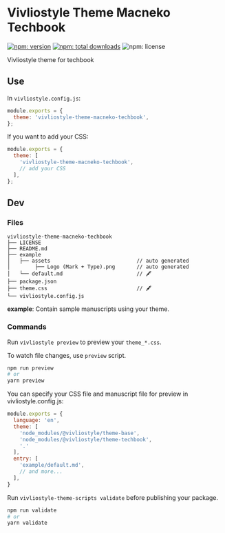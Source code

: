 # Vivliostyle Theme Macneko Techbook

[![npm: version](https://flat.badgen.net/npm/v/vivliostyle-theme-macneko-techbook)](https://npmjs.com/package/vivliostyle-theme-macneko-techbook)
[![npm: total downloads](https://flat.badgen.net/npm/dt/vivliostyle-theme-macneko-techbook)](https://npmjs.com/package/vivliostyle-theme-macneko-techbook)
![npm: license](https://flat.badgen.net/npm/license/vivliostyle-theme-macneko-techbook)

Vivliostyle theme for techbook

## Use

In `vivliostyle.config.js`:

```js
module.exports = {
  theme: 'vivliostyle-theme-macneko-techbook',
};
```

If you want to add your CSS:

```js
module.exports = {
  theme: [
    'vivliostyle-theme-macneko-techbook',
    // add your CSS 
  ],
};
```

## Dev

### Files

```
vivliostyle-theme-macneko-techbook
├── LICENSE
├── README.md
├── example
│   ├── assets                            // auto generated
│        ├── Logo (Mark + Type).png       // auto generated
│   └── default.md                        // 🖋
├── package.json
├── theme.css                             // 🖋
└── vivliostyle.config.js
```

**example**: Contain sample manuscripts using your theme.

### Commands

Run `vivliostyle preview` to preview your `theme_*.css`.

To watch file changes, use `preview` script.

```bash
npm run preview
# or
yarn preview
```

You can specify your CSS file and manuscript file for preview in vivliostyle.config.js:

```js
module.exports = {
  language: 'en',
  theme: [
    'node_modules/@vivliostyle/theme-base', 
    'node_modules/@vivliostyle/theme-techbook', 
    '.'
  ],
  entry: [
    'example/default.md',
    // and more...
  ],
}
```

Run `vivliostyle-theme-scripts validate` before publishing your package.

```bash
npm run validate
# or
yarn validate
```
